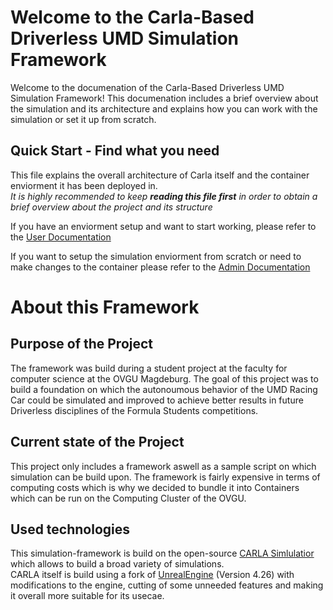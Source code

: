 Welcome to the Carla-Based Driverless UMD Simulation Framework
=============================================================

Welcome to the documenation of the Carla-Based Driverless UMD Simulation Framework!
This documenation includes a brief overview about the simulation and its architecture and explains how you can work with the simulation or set it up from scratch.

## Quick Start - Find what you need

This file explains the overall architecture of Carla itself and the container enviorment it has been deployed in. <br/>
*It is highly recommended to keep **reading this file first** in order to obtain a brief overview about the project and its structure*

If you have an enviorment setup and want to start working, please refer to the [User Documentation](User.md)

If you want to setup the simulation enviorment from scratch or need to make changes to the container please refer to the [Admin Documentation](Admin.md)

# About this Framework

## Purpose of the Project
The framework was build during a student project at the faculty for computer science at the OVGU Magdeburg. The goal of this project was to build a foundation on which the autonoumous behavior of the UMD Racing Car could be simulated and improved to achieve better results in future Driverless disciplines of the Formula Students competitions. 

## Current state of the Project
This project only includes a framework aswell as a sample script on which simulation can be build upon. The framework is fairly expensive in terms of computing costs which is why we decided to bundle it into Containers which can be run on the Computing Cluster of the OVGU. 

## Used technologies
This simulation-framework is build on the open-source [CARLA Simlulatior](https://github.com/carla-simulator/carla) which allows to build a broad variety of simulations. <br/>
CARLA itself is build using a fork of [UnrealEngine](https://www.unrealengine.com/en-US) (Version 4.26) with modifications to the engine, cutting of some unneeded features and making it overall more suitable for its usecae.

